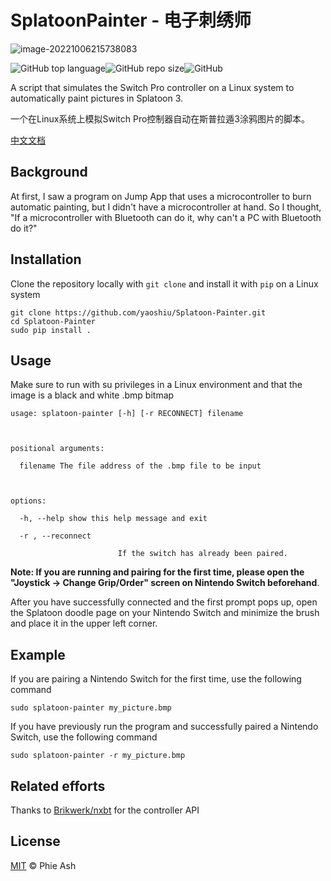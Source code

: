 # SplatoonPainter - 电子刺绣师

![image-20221006215738083](https://s2.loli.net/2022/10/06/YVWb4lqAmzvex5U.png)

![GitHub top language](https://img.shields.io/github/languages/top/yaoshiu/Splatoon-Painter)![GitHub repo size](https://img.shields.io/github/repo-size/yaoshiu/Splatoon-Painter?color=green)![GitHub](https://img.shields.io/github/license/yaoshiu/Splatoon-Painter)

A script that simulates the Switch Pro controller on a Linux system to automatically paint pictures in Splatoon 3.

一个在Linux系统上模拟Switch Pro控制器自动在斯普拉遁3涂鸦图片的脚本。

[中文文档](https://github.com/yaoshiu/Splatoon-Painter/blob/master/README.zh-CN.md)

## Background

At first, I saw a program on Jump App that uses a microcontroller to burn automatic painting, but I didn't have a microcontroller at hand. So I thought, "If a microcontroller with Bluetooth can do it, why can't a PC with Bluetooth do it?"

## Installation

Clone the repository locally with `git clone` and install it with `pip` on a Linux system

````
git clone https://github.com/yaoshiu/Splatoon-Painter.git
cd Splatoon-Painter
sudo pip install .
````

## Usage

Make sure to run with su privileges in a Linux environment  and that the image is a black and white .bmp bitmap

```
usage: splatoon-painter [-h] [-r RECONNECT] filename



positional arguments:

  filename The file address of the .bmp file to be input



options:

  -h, --help show this help message and exit

  -r , --reconnect 

                        If the switch has already been paired.
```

**Note: If you are running and pairing for the first time, please open the "Joystick -> Change Grip/Order" screen on Nintendo Switch beforehand**.

After you have successfully connected and the first prompt pops up, open the Splatoon doodle page on your Nintendo Switch and minimize the brush and place it in the upper left corner.

## Example

If you are pairing a Nintendo Switch for the first time, use the following command

```
sudo splatoon-painter my_picture.bmp
```

If you have previously run the program and successfully paired a Nintendo Switch, use the following command

```
sudo splatoon-painter -r my_picture.bmp
```

## Related efforts

Thanks to [Brikwerk/nxbt](https://github.com/Brikwerk/nxbt) for the controller API

## License

[MIT](https://github.com/yaoshiu/Splatoon-Painter/blob/master/LICENSE) © Phie Ash
